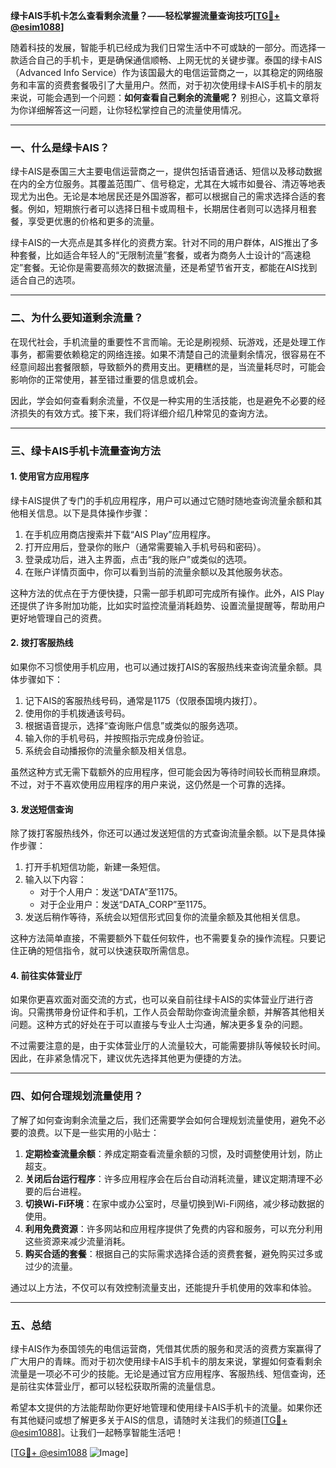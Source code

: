 **绿卡AIS手机卡怎么查看剩余流量？——轻松掌握流量查询技巧[[TG💪+ @esim1088](https://t.me/s/esim1088)]**

随着科技的发展，智能手机已经成为我们日常生活中不可或缺的一部分。而选择一款适合自己的手机卡，更是确保通信顺畅、上网无忧的关键步骤。泰国的绿卡AIS（Advanced Info Service）作为该国最大的电信运营商之一，以其稳定的网络服务和丰富的资费套餐吸引了大量用户。然而，对于初次使用绿卡AIS手机卡的朋友来说，可能会遇到一个问题：**如何查看自己剩余的流量呢？** 别担心，这篇文章将为你详细解答这一问题，让你轻松掌控自己的流量使用情况。

---

### **一、什么是绿卡AIS？**
绿卡AIS是泰国三大主要电信运营商之一，提供包括语音通话、短信以及移动数据在内的全方位服务。其覆盖范围广、信号稳定，尤其在大城市如曼谷、清迈等地表现尤为出色。无论是本地居民还是外国游客，都可以根据自己的需求选择合适的套餐。例如，短期旅行者可以选择日租卡或周租卡，长期居住者则可以选择月租套餐，享受更优惠的价格和更多的流量。

绿卡AIS的一大亮点是其多样化的资费方案。针对不同的用户群体，AIS推出了多种套餐，比如适合年轻人的“无限制流量”套餐，或者为商务人士设计的“高速稳定”套餐。无论你是需要高频次的数据流量，还是希望节省开支，都能在AIS找到适合自己的选项。

---

### **二、为什么要知道剩余流量？**
在现代社会，手机流量的重要性不言而喻。无论是刷视频、玩游戏，还是处理工作事务，都需要依赖稳定的网络连接。如果不清楚自己的流量剩余情况，很容易在不经意间超出套餐限额，导致额外的费用支出。更糟糕的是，当流量耗尽时，可能会影响你的正常使用，甚至错过重要的信息或机会。

因此，学会如何查看剩余流量，不仅是一种实用的生活技能，也是避免不必要的经济损失的有效方式。接下来，我们将详细介绍几种常见的查询方法。

---

### **三、绿卡AIS手机卡流量查询方法**

#### **1. 使用官方应用程序**
绿卡AIS提供了专门的手机应用程序，用户可以通过它随时随地查询流量余额和其他相关信息。以下是具体操作步骤：

1. 在手机应用商店搜索并下载“AIS Play”应用程序。
2. 打开应用后，登录你的账户（通常需要输入手机号码和密码）。
3. 登录成功后，进入主界面，点击“我的账户”或类似的选项。
4. 在账户详情页面中，你可以看到当前的流量余额以及其他服务状态。

这种方法的优点在于方便快捷，只需一部手机即可完成所有操作。此外，AIS Play还提供了许多附加功能，比如实时监控流量消耗趋势、设置流量提醒等，帮助用户更好地管理自己的资费。

#### **2. 拨打客服热线**
如果你不习惯使用手机应用，也可以通过拨打AIS的客服热线来查询流量余额。具体步骤如下：

1. 记下AIS的客服热线号码，通常是1175（仅限泰国境内拨打）。
2. 使用你的手机拨通该号码。
3. 根据语音提示，选择“查询账户信息”或类似的服务选项。
4. 输入你的手机号码，并按照指示完成身份验证。
5. 系统会自动播报你的流量余额及相关信息。

虽然这种方式无需下载额外的应用程序，但可能会因为等待时间较长而稍显麻烦。不过，对于不喜欢使用应用程序的用户来说，这仍然是一个可靠的选择。

#### **3. 发送短信查询**
除了拨打客服热线外，你还可以通过发送短信的方式查询流量余额。以下是具体操作步骤：

1. 打开手机短信功能，新建一条短信。
2. 输入以下内容：
   - 对于个人用户：发送“DATA”至1175。
   - 对于企业用户：发送“DATA_CORP”至1175。
3. 发送后稍作等待，系统会以短信形式回复你的流量余额及其他相关信息。

这种方法简单直接，不需要额外下载任何软件，也不需要复杂的操作流程。只要记住正确的短信指令，就可以快速获取所需信息。

#### **4. 前往实体营业厅**
如果你更喜欢面对面交流的方式，也可以亲自前往绿卡AIS的实体营业厅进行咨询。只需携带身份证件和手机，工作人员会帮助你查询流量余额，并解答其他相关问题。这种方式的好处在于可以直接与专业人士沟通，解决更多复杂的问题。

不过需要注意的是，由于实体营业厅的人流量较大，可能需要排队等候较长时间。因此，在非紧急情况下，建议优先选择其他更为便捷的方法。

---

### **四、如何合理规划流量使用？**
了解了如何查询剩余流量之后，我们还需要学会如何合理规划流量使用，避免不必要的浪费。以下是一些实用的小贴士：

1. **定期检查流量余额**：养成定期查看流量余额的习惯，及时调整使用计划，防止超支。
2. **关闭后台运行程序**：许多应用程序会在后台自动消耗流量，建议定期清理不必要的后台进程。
3. **切换Wi-Fi环境**：在家中或办公室时，尽量切换到Wi-Fi网络，减少移动数据的使用。
4. **利用免费资源**：许多网站和应用程序提供了免费的内容和服务，可以充分利用这些资源来减少流量消耗。
5. **购买合适的套餐**：根据自己的实际需求选择合适的资费套餐，避免购买过多或过少的流量。

通过以上方法，不仅可以有效控制流量支出，还能提升手机使用的效率和体验。

---

### **五、总结**
绿卡AIS作为泰国领先的电信运营商，凭借其优质的服务和灵活的资费方案赢得了广大用户的青睐。而对于初次使用绿卡AIS手机卡的朋友来说，掌握如何查看剩余流量是一项必不可少的技能。无论是通过官方应用程序、客服热线、短信查询，还是前往实体营业厅，都可以轻松获取所需的流量信息。

希望本文提供的方法能帮助你更好地管理和使用绿卡AIS手机卡的流量。如果你还有其他疑问或想了解更多关于AIS的信息，请随时关注我们的频道[[TG💪+ @esim1088](https://t.me/s/esim1088)]。让我们一起畅享智能生活吧！

[[TG💪+ @esim1088](https://t.me/s/esim1088) ![Image](https://i.postimg.cc/4NQfJmqS/Snipaste-2025-05-13-00-14-12.png)]